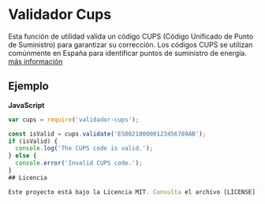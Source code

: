 # Validador Cups

Esta función de utilidad valida un código CUPS (Código Unificado de Punto de Suministro) para garantizar su corrección. Los códigos CUPS se utilizan comúnmente en España para identificar puntos de suministro de energía.
[más información](https://www.endesa.com/es/blog/blog-de-endesa/luz/cups-donde-encontrar)

## Ejemplo

**JavaScript**

```javascript
var cups = require('validador-cups');

const isValid = cups.validate('ES002100000123456789AB');
if (isValid) {
  console.log('The CUPS code is valid.');
} else {
  console.error('Invalid CUPS code.');
}
## Licencia

Este proyecto está bajo la Licencia MIT. Consulta el archivo [LICENSE](./LICENSE) para obtener más detalles